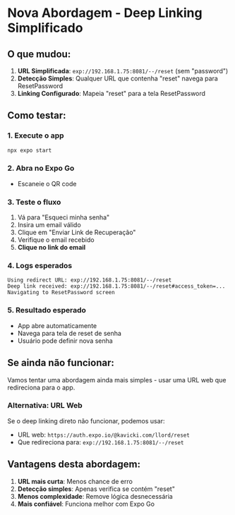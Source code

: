 # Nova Abordagem - Deep Linking Simplificado

## O que mudou:

1. **URL Simplificada**: `exp://192.168.1.75:8081/--/reset` (sem "password")
2. **Detecção Simples**: Qualquer URL que contenha "reset" navega para ResetPassword
3. **Linking Configurado**: Mapeia "reset" para a tela ResetPassword

## Como testar:

### 1. Execute o app
```bash
npx expo start
```

### 2. Abra no Expo Go
- Escaneie o QR code

### 3. Teste o fluxo
1. Vá para "Esqueci minha senha"
2. Insira um email válido
3. Clique em "Enviar Link de Recuperação"
4. Verifique o email recebido
5. **Clique no link do email**

### 4. Logs esperados
```
Using redirect URL: exp://192.168.1.75:8081/--/reset
Deep link received: exp://192.168.1.75:8081/--/reset#access_token=...
Navigating to ResetPassword screen
```

### 5. Resultado esperado
- App abre automaticamente
- Navega para tela de reset de senha
- Usuário pode definir nova senha

## Se ainda não funcionar:

Vamos tentar uma abordagem ainda mais simples - usar uma URL web que redireciona para o app.

### Alternativa: URL Web
Se o deep linking direto não funcionar, podemos usar:
- URL web: `https://auth.expo.io/@kavicki.com/llord/reset`
- Que redireciona para: `exp://192.168.1.75:8081/--/reset`

## Vantagens desta abordagem:

1. **URL mais curta**: Menos chance de erro
2. **Detecção simples**: Apenas verifica se contém "reset"
3. **Menos complexidade**: Remove lógica desnecessária
4. **Mais confiável**: Funciona melhor com Expo Go

